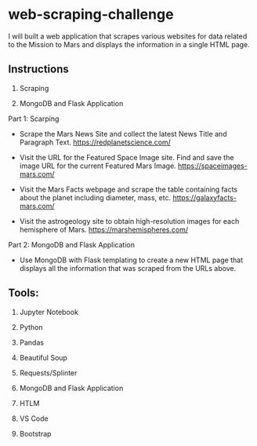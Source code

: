 # web-scraping-challenge

I will built a web application that scrapes various websites for data related to the Mission to Mars and displays the information in a single HTML page.

## Instructions

1. Scraping


2. MongoDB and Flask Application

Part 1: Scarping

- Scrape the Mars News Site and collect the latest News Title and Paragraph Text. https://redplanetscience.com/

- Visit the URL for the Featured Space Image site. Find and save the image URL for the current Featured Mars Image. https://spaceimages-mars.com/

- Visit the Mars Facts webpage and scrape the table containing facts about the planet including diameter, mass, etc. https://galaxyfacts-mars.com/

- Visit the astrogeology site to obtain high-resolution images for each hemisphere of Mars. https://marshemispheres.com/


Part 2: MongoDB and Flask Application

- Use MongoDB with Flask templating to create a new HTML page that displays all the information that was scraped from the URLs above.

## Tools:


1. Jupyter Notebook


2. Python


3. Pandas


4. Beautiful Soup


5. Requests/Splinter


6. MongoDB and Flask Application


7. HTLM


8. VS Code


9. Bootstrap
